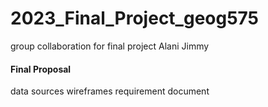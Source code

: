 # 2023_Final_Project_geog575
group collaboration for final project
Alani Jimmy

#### Final Proposal
data sources
wireframes
requirement document